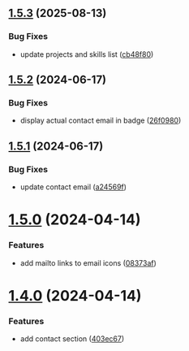 ## [1.5.3](https://github.com/MuchaSsak/space-portfolio/compare/v1.5.2...v1.5.3) (2025-08-13)


### Bug Fixes

* update projects and skills list ([cb48f80](https://github.com/MuchaSsak/space-portfolio/commit/cb48f808d45c9a1f6a1156d15dac73df100279a1))



## [1.5.2](https://github.com/MuchaSsak/space-portfolio/compare/v1.5.1...v1.5.2) (2024-06-17)


### Bug Fixes

* display actual contact email in badge ([26f0980](https://github.com/MuchaSsak/space-portfolio/commit/26f098039f6f56d5f80607b20628c0e5dd8614a4))



## [1.5.1](https://github.com/MuchaSsak/space-portfolio/compare/v1.5.0...v1.5.1) (2024-06-17)


### Bug Fixes

* update contact email ([a24569f](https://github.com/MuchaSsak/space-portfolio/commit/a24569f6a192cb975ecc2395b9c6e00a28e3a734))



# [1.5.0](https://github.com/MuchaSsak/space-portfolio/compare/v1.4.0...v1.5.0) (2024-04-14)


### Features

* add mailto links to email icons ([08373af](https://github.com/MuchaSsak/space-portfolio/commit/08373af0b421b039ef1fbca3f3b55bc6b9eb169c))



# [1.4.0](https://github.com/MuchaSsak/space-portfolio/compare/v1.3.0...v1.4.0) (2024-04-14)


### Features

* add contact section ([403ec67](https://github.com/MuchaSsak/space-portfolio/commit/403ec6708002c6b6d30dcb715ba83ee199203c36))




